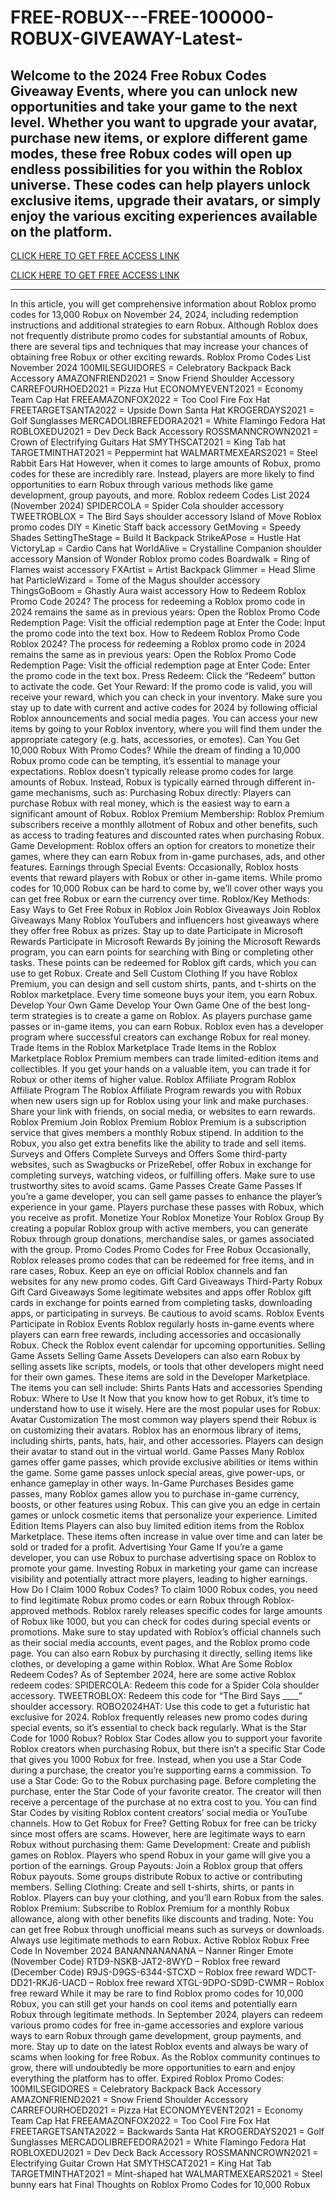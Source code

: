 # FREE-ROBUX---FREE-100000-ROBUX-GIVEAWAY-Latest-

Welcome to the 2024 Free Robux Codes Giveaway Events, where you can unlock new opportunities and take your game to the next level. Whether you want to upgrade your avatar, purchase new items, or explore different game modes, these free Robux codes will open up endless possibilities for you within the Roblox universe. These codes can help players unlock exclusive items, upgrade their avatars, or simply enjoy the various exciting experiences available on the platform.
----------------------------------------------------------------------------

[ CLICK HERE TO GET FREE ACCESS LINK ](https://offersmartly.com/freerobux/)



[ CLICK HERE TO GET FREE ACCESS LINK ](https://offersmartly.com/freerobux/)


----------------------------------------------------------------------------
In this article, you will get comprehensive information about Roblox promo codes for 13,000 Robux on November 24, 2024, including redemption instructions and additional strategies to earn Robux. Although Roblox does not frequently distribute promo codes for substantial amounts of Robux, there are several tips and techniques that may increase your chances of obtaining free Robux or other exciting rewards.
Roblox Promo Codes List November 2024
100MILSEGUIDORES = Celebratory Backpack Back Accessory
AMAZONFRIEND2021 = Snow Friend Shoulder Accessory
CARREFOURHOED2021 = Pizza Hut
ECONOMYEVENT2021 = Economy Team Cap Hat
FREEAMAZONFOX2022 = Too Cool Fire Fox Hat
FREETARGETSANTA2022 = Upside Down Santa Hat
KROGERDAYS2021 = Golf Sunglasses
MERCADOLIBREFEDORA2021 = White Flamingo Fedora Hat
ROBLOXEDU2021 = Dev Deck Back Accessory
ROSSMANNCROWN2021 = Crown of Electrifying Guitars Hat
SMYTHSCAT2021 = King Tab hat
TARGETMINTHAT2021 = Peppermint hat
WALMARTMEXEARS2021 = Steel Rabbit Ears Hat
However, when it comes to large amounts of Robux, promo codes for these are incredibly rare. Instead, players are more likely to find opportunities to earn Robux through various methods like game development, group payouts, and more.
Roblox redeem Codes List 2024 (November 2024)
SPIDERCOLA = Spider Cola shoulder accessory
TWEETROBLOX = The Bird Says shoulder accessory
Island of Move Roblox promo codes
DIY = Kinetic Staff back accessory
GetMoving = Speedy Shades
SettingTheStage = Build It Backpack
StrikeAPose = Hustle Hat
VictoryLap = Cardio Cans hat
WorldAlive = Crystalline Companion shoulder accessory
Mansion of Wonder Roblox promo codes
Boardwalk = Ring of Flames waist accessory
FXArtist = Artist Backpack
Glimmer = Head Slime hat
ParticleWizard = Tome of the Magus shoulder accessory
ThingsGoBoom = Ghastly Aura waist accessory
How to Redeem Roblox Promo Code 2024?
The process for redeeming a Roblox promo code in 2024 remains the same as in previous years:
Open the Roblox Promo Code Redemption Page: Visit the official redemption page at
Enter the Code: Input the promo code into the text box.
How to Redeem Roblox Promo Code Roblox 2024?
The process for redeeming a Roblox promo code in 2024 remains the same as in previous years:
Open the Roblox Promo Code Redemption Page: Visit the official redemption page at
Enter Code: Enter the promo code in the text box.
Press Redeem: Click the “Redeem” button to activate the code.
Get Your Reward: If the promo code is valid, you will receive your reward, which you can check in your inventory.
Make sure you stay up to date with current and active codes for 2024 by following official Roblox announcements and social media pages.
You can access your new items by going to your Roblox inventory, where you will find them under the appropriate category (e.g. hats, accessories, or emotes).
Can You Get 10,000 Robux With Promo Codes?
While the dream of finding a 10,000 Robux promo code can be tempting, it’s essential to manage your expectations. Roblox doesn’t typically release promo codes for large amounts of Robux. Instead, Robux is typically earned through different in-game mechanisms, such as:
Purchasing Robux directly: Players can purchase Robux with real money, which is the easiest way to earn a significant amount of Robux.
Roblox Premium Membership: Roblox Premium subscribers receive a monthly allotment of Robux and other benefits, such as access to trading features and discounted rates when purchasing Robux.
Game Development: Roblox offers an option for creators to monetize their games, where they can earn Robux from in-game purchases, ads, and other features.
Earnings through Special Events: Occasionally, Roblox hosts events that reward players with Robux or other in-game items.
While promo codes for 10,000 Robux can be hard to come by, we’ll cover other ways you can get free Robux or earn the currency over time.
Roblox/Key Methods: Easy Ways to Get Free Robux in Roblox
Join Roblox Giveaways
Join Roblox Giveaways Many Roblox YouTubers and influencers host giveaways where they offer free Robux as prizes. Stay up to date
Participate in Microsoft Rewards
Participate in Microsoft Rewards By joining the Microsoft Rewards program, you can earn points for searching with Bing or completing other tasks. These points can be redeemed for Roblox gift cards, which you can use to get Robux.
Create and Sell Custom Clothing If you have Roblox Premium, you can design and sell custom shirts, pants, and t-shirts on the Roblox marketplace. Every time someone buys your item, you earn Robux.
Develop Your Own Game
Develop Your Own Game One of the best long-term strategies is to create a game on Roblox. As players purchase game passes or in-game items, you can earn Robux. Roblox even has a developer program where successful creators can exchange Robux for real money.
Trade Items in the Roblox Marketplace
Trade Items in the Roblox Marketplace Roblox Premium members can trade limited-edition items and collectibles. If you get your hands on a valuable item, you can trade it for Robux or other items of higher value.
Roblox Affiliate Program
Roblox Affiliate Program The Roblox Affiliate Program rewards you with Robux when new users sign up for Roblox using your link and make purchases. Share your link with friends, on social media, or websites to earn rewards.
Roblox Premium
Join Roblox Premium Roblox Premium is a subscription service that gives members a monthly Robux stipend. In addition to the Robux, you also get extra benefits like the ability to trade and sell items.
Surveys and Offers
Complete Surveys and Offers Some third-party websites, such as Swagbucks or PrizeRebel, offer Robux in exchange for completing surveys, watching videos, or fulfilling offers. Make sure to use trustworthy sites to avoid scams.
Game Passes
Create Game Passes If you’re a game developer, you can sell game passes to enhance the player’s experience in your game. Players purchase these passes with Robux, which you receive as profit.
Monetize Your Roblox
Monetize Your Roblox Group By creating a popular Roblox group with active members, you can generate Robux through group donations, merchandise sales, or games associated with the group.
Promo Codes
Promo Codes for Free Robux Occasionally, Roblox releases promo codes that can be redeemed for free items, and in rare cases, Robux. Keep an eye on official Roblox channels and fan websites for any new promo codes.
Gift Card Giveaways
Third-Party Robux Gift Card Giveaways Some legitimate websites and apps offer Roblox gift cards in exchange for points earned from completing tasks, downloading apps, or participating in surveys. Be cautious to avoid scams.
Roblox Events
Participate in Roblox Events Roblox regularly hosts in-game events where players can earn free rewards, including accessories and occasionally Robux. Check the Roblox event calendar for upcoming opportunities.
Selling Game Assets
Selling Game Assets Developers can also earn Robux by selling assets like scripts, models, or tools that other developers might need for their own games. These items are sold in the Developer Marketplace.
The items you can sell include:
Shirts
Pants
Hats and accessories
Spending Robux: Where to Use It
Now that you know how to get Robux, it’s time to understand how to use it wisely. Here are the most popular uses for Robux:
Avatar Customization
The most common way players spend their Robux is on customizing their avatars. Roblox has an enormous library of items, including shirts, pants, hats, hair, and other accessories. Players can design their avatar to stand out in the virtual world.
Game Passes
Many Roblox games offer game passes, which provide exclusive abilities or items within the game. Some game passes unlock special areas, give power-ups, or enhance gameplay in other ways.
In-Game Purchases
Besides game passes, many Roblox games allow you to purchase in-game currency, boosts, or other features using Robux. This can give you an edge in certain games or unlock cosmetic items that personalize your experience.
Limited Edition Items
Players can also buy limited edition items from the Roblox Marketplace. These items often increase in value over time and can later be sold or traded for a profit.
Advertising Your Game
If you’re a game developer, you can use Robux to purchase advertising space on Roblox to promote your game. Investing Robux in marketing your game can increase visibility and potentially attract more players, leading to higher earnings.
How Do I Claim 1000 Robux Codes?
To claim 1000 Robux codes, you need to find legitimate Robux promo codes or earn Robux through Roblox-approved methods. Roblox rarely releases specific codes for large amounts of Robux like 1000, but you can check for codes during special events or promotions. Make sure to stay updated with Roblox’s official channels such as their social media accounts, event pages, and the Roblox promo code page. You can also earn Robux by purchasing it directly, selling items like clothes, or developing a game within Roblox.
What Are Some Roblox Redeem Codes?
As of September 2024, here are some active Roblox redeem codes:
SPIDERCOLA: Redeem this code for a Spider Cola shoulder accessory.
TWEETROBLOX: Redeem this code for “The Bird Says ____” shoulder accessory.
ROBO2024HAT: Use this code to get a futuristic hat exclusive for 2024.
Roblox frequently releases new promo codes during special events, so it’s essential to check back regularly.
What is the Star Code for 1000 Robux?
Roblox Star Codes allow you to support your favorite Roblox creators when purchasing Robux, but there isn’t a specific Star Code that gives you 1000 Robux for free. Instead, when you use a Star Code during a purchase, the creator you’re supporting earns a commission. To use a Star Code:
Go to the Robux purchasing page.
Before completing the purchase, enter the Star Code of your favorite creator.
The creator will then receive a percentage of the purchase at no extra cost to you.
You can find Star Codes by visiting Roblox content creators’ social media or YouTube channels.
How to Get Robux for Free?
Getting Robux for free can be tricky since most offers are scams. However, here are legitimate ways to earn Robux without purchasing them:
Game Development: Create and publish games on Roblox. Players who spend Robux in your game will give you a portion of the earnings.
Group Payouts: Join a Roblox group that offers Robux payouts. Some groups distribute Robux to active or contributing members.
Selling Clothing: Create and sell t-shirts, shirts, or pants in Roblox. Players can buy your clothing, and you’ll earn Robux from the sales.
Roblox Premium: Subscribe to Roblox Premium for a monthly Robux allowance, along with other benefits like discounts and trading.
Note: You can get free Robux through unofficial means such as surveys or downloads. Always use legitimate methods to earn Robux.
Active Roblox Robux Free Code In November 2024
BANANNANANANA – Nanner Ringer Emote (November Code)
RTD9-NSKB-JAT2-8WYD – Roblox free reward (December Code)
R9JS-D9GS-6344-STCXD – Roblox free reward
WDCT-DD21-RKJ6-UACD – Roblox free reward
XTGL-9DPO-SD9D-CWMR – Roblox free reward
While it may be rare to find Roblox promo codes for 10,000 Robux, you can still get your hands on cool items and potentially earn Robux through legitimate methods. In September 2024, players can redeem various promo codes for free in-game accessories and explore various ways to earn Robux through game development, group payments, and more.
Stay up to date on the latest Roblox events and always be wary of scams when looking for free Robux. As the Roblox community continues to grow, there will undoubtedly be more opportunities to earn and enjoy everything the platform has to offer.
Expired Roblox Promo Codes:
100MILSEGIDORES = Celebratory Backpack Back Accessory
AMAZONFRIEND2021 = Snow Friend Shoulder Accessory
CARREFOURHOED2021 = Pizza Hat
ECONOMYEVENT2021 = Economy Team Cap Hat
FREEAMAZONFOX2022 = Too Cool Fire Fox Hat
FREETARGETSANTA2022 = Backwards Santa Hat
KROGERDAYS2021 = Golf Sunglasses
MERCADOLIBREFEDORA2021 = White Flamingo Fedora Hat
ROBLOXEDU2021 = Dev Deck Back Accessory
ROSSMANNCROWN2021 = Electrifying Guitar Crown Hat
SMYTHSCAT2021 = King Hat Tab
TARGETMINTHAT2021 = Mint-shaped hat
WALMARTMEXEARS2021 = Steel bunny ears hat
Final Thoughts on Roblox Promo Codes for 10,000 Robux
